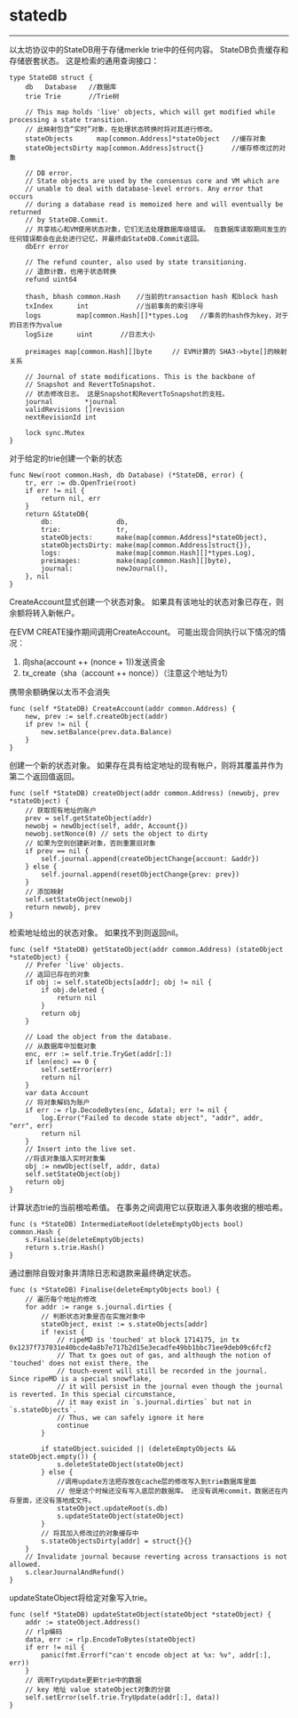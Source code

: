 # statedb #

----------


以太坊协议中的StateDB用于存储merkle trie中的任何内容。 StateDB负责缓存和存储嵌套状态。 这是检索的通用查询接口：

	type StateDB struct {
		db   Database	//数据库
		trie Trie		//Trie树
	
		// This map holds 'live' objects, which will get modified while processing a state transition.
		// 此映射包含“实时”对象，在处理状态转换时将对其进行修改。
		stateObjects      map[common.Address]*stateObject	//缓存对象
		stateObjectsDirty map[common.Address]struct{}		//缓存修改过的对象
	
		// DB error.
		// State objects are used by the consensus core and VM which are
		// unable to deal with database-level errors. Any error that occurs
		// during a database read is memoized here and will eventually be returned
		// by StateDB.Commit.
		// 共享核心和VM使用状态对象，它们无法处理数据库级错误。 在数据库读取期间发生的任何错误都会在此处进行记忆，并最终由StateDB.Commit返回。
		dbErr error
	
		// The refund counter, also used by state transitioning.
		// 退款计数，也用于状态转换
		refund uint64
	
		thash, bhash common.Hash	//当前的transaction hash 和block hash
		txIndex      int			//当前事务的索引序号
		logs         map[common.Hash][]*types.Log	//事务的hash作为key，对于的日志作为value
		logSize      uint		//日志大小
	
		preimages map[common.Hash][]byte	 // EVM计算的 SHA3->byte[]的映射关系
	
		// Journal of state modifications. This is the backbone of
		// Snapshot and RevertToSnapshot.
		// 状态修改日志。 这是Snapshot和RevertToSnapshot的支柱。
		journal        *journal
		validRevisions []revision
		nextRevisionId int
	
		lock sync.Mutex
	}


对于给定的trie创建一个新的状态
	
	func New(root common.Hash, db Database) (*StateDB, error) {
		tr, err := db.OpenTrie(root)
		if err != nil {
			return nil, err
		}
		return &StateDB{
			db:                db,
			trie:              tr,
			stateObjects:      make(map[common.Address]*stateObject),
			stateObjectsDirty: make(map[common.Address]struct{}),
			logs:              make(map[common.Hash][]*types.Log),
			preimages:         make(map[common.Hash][]byte),
			journal:           newJournal(),
		}, nil
	}

CreateAccount显式创建一个状态对象。 如果具有该地址的状态对象已存在，则余额将转入新帐户。

在EVM CREATE操作期间调用CreateAccount。 可能出现合同执行以下情况的情况：


1. 向sha(account ++ (nonce + 1))发送资金
1. tx_create（sha（account ++ nonce））（注意这个地址为1）


携带余额确保以太币不会消失


	func (self *StateDB) CreateAccount(addr common.Address) {
		new, prev := self.createObject(addr)
		if prev != nil {
			new.setBalance(prev.data.Balance)
		}
	}


创建一个新的状态对象。 如果存在具有给定地址的现有帐户，则将其覆盖并作为第二个返回值返回。

	func (self *StateDB) createObject(addr common.Address) (newobj, prev *stateObject) {
		// 获取现有地址的账户
		prev = self.getStateObject(addr)
		newobj = newObject(self, addr, Account{})
		newobj.setNonce(0) // sets the object to dirty
		// 如果为空则创建新对象，否则重置旧对象
		if prev == nil {
			self.journal.append(createObjectChange{account: &addr})
		} else {
			self.journal.append(resetObjectChange{prev: prev})
		}
		// 添加映射
		self.setStateObject(newobj)
		return newobj, prev
	}

检索地址给出的状态对象。 如果找不到则返回nil。

	func (self *StateDB) getStateObject(addr common.Address) (stateObject *stateObject) {
		// Prefer 'live' objects.
		// 返回已存在的对象
		if obj := self.stateObjects[addr]; obj != nil {
			if obj.deleted {
				return nil
			}
			return obj
		}
	
		// Load the object from the database.
		// 从数据库中加载对象
		enc, err := self.trie.TryGet(addr[:])
		if len(enc) == 0 {
			self.setError(err)
			return nil
		}
		var data Account
		// 将对象解码为账户
		if err := rlp.DecodeBytes(enc, &data); err != nil {
			log.Error("Failed to decode state object", "addr", addr, "err", err)
			return nil
		}
		// Insert into the live set.
		//将该对象插入实时对象集
		obj := newObject(self, addr, data)
		self.setStateObject(obj)
		return obj
	}




计算状态trie的当前根哈希值。 在事务之间调用它以获取进入事务收据的根哈希。

	func (s *StateDB) IntermediateRoot(deleteEmptyObjects bool) common.Hash {
		s.Finalise(deleteEmptyObjects)
		return s.trie.Hash()
	}

 通过删除自毁对象并清除日志和退款来最终确定状态。
	
	func (s *StateDB) Finalise(deleteEmptyObjects bool) {
		// 遍历每个地址的修改
		for addr := range s.journal.dirties {
			// 判断状态对象是否在实施对象中
			stateObject, exist := s.stateObjects[addr]
			if !exist {
				// ripeMD is 'touched' at block 1714175, in tx 0x1237f737031e40bcde4a8b7e717b2d15e3ecadfe49bb1bbc71ee9deb09c6fcf2
				// That tx goes out of gas, and although the notion of 'touched' does not exist there, the
				// touch-event will still be recorded in the journal. Since ripeMD is a special snowflake,
				// it will persist in the journal even though the journal is reverted. In this special circumstance,
				// it may exist in `s.journal.dirties` but not in `s.stateObjects`.
				// Thus, we can safely ignore it here
				continue
			}
	
			if stateObject.suicided || (deleteEmptyObjects && stateObject.empty()) {
				s.deleteStateObject(stateObject)
			} else {
				//调用update方法把存放在cache层的修改写入到trie数据库里面
				// 但是这个时候还没有写入底层的数据库。 还没有调用commit，数据还在内存里面，还没有落地成文件。
				stateObject.updateRoot(s.db)
				s.updateStateObject(stateObject)
			}
			// 将其加入修改过的对象缓存中
			s.stateObjectsDirty[addr] = struct{}{}
		}
		// Invalidate journal because reverting across transactions is not allowed.
		s.clearJournalAndRefund()
	}


updateStateObject将给定对象写入trie。

	func (self *StateDB) updateStateObject(stateObject *stateObject) {
		addr := stateObject.Address()
		// rlp编码
		data, err := rlp.EncodeToBytes(stateObject)
		if err != nil {
			panic(fmt.Errorf("can't encode object at %x: %v", addr[:], err))
		}
		// 调用TryUpdate更新trie中的数据
		// key 地址 value stateObject对象的分装
		self.setError(self.trie.TryUpdate(addr[:], data))
	}